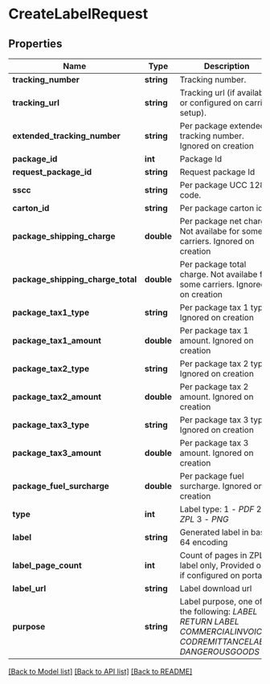 # CreateLabelRequest

## Properties
Name | Type | Description | Notes
------------ | ------------- | ------------- | -------------
**tracking_number** | **string** | Tracking number. | [optional] 
**tracking_url** | **string** | Tracking url (if available or configured on carrier setup). | [optional] 
**extended_tracking_number** | **string** | Per package extended tracking number. Ignored on creation | [optional] 
**package_id** | **int** | Package Id | [optional] 
**request_package_id** | **string** | Request package Id | [optional] 
**sscc** | **string** | Per package UCC 128 code. | [optional] 
**carton_id** | **string** | Per package carton id. | [optional] 
**package_shipping_charge** | **double** | Per package net charge. Not availabe for some carriers. Ignored on creation | [optional] 
**package_shipping_charge_total** | **double** | Per package total charge. Not availabe for some carriers. Ignored on creation | [optional] 
**package_tax1_type** | **string** | Per package tax 1 type. Ignored on creation | [optional] 
**package_tax1_amount** | **double** | Per package tax 1 amount. Ignored on creation | [optional] 
**package_tax2_type** | **string** | Per package tax 2 type. Ignored on creation | [optional] 
**package_tax2_amount** | **double** | Per package tax 2 amount. Ignored on creation | [optional] 
**package_tax3_type** | **string** | Per package tax 3 type. Ignored on creation | [optional] 
**package_tax3_amount** | **double** | Per package tax 3 amount. Ignored on creation | [optional] 
**package_fuel_surcharge** | **double** | Per package fuel surcharge. Ignored on creation | [optional] 
**type** | **int** | Label type:  1 - _PDF_  2 - _ZPL_  3 - _PNG_ | [optional] 
**label** | **string** | Generated label in base 64 encoding | [optional] 
**label_page_count** | **int** | Count of pages in ZPL label only,  Provided only if configured on portal | [optional] 
**label_url** | **string** | Label download url | [optional] 
**purpose** | **string** | Label purpose, one of the following:  _LABEL_  _RETURN LABEL_  _COMMERCIALINVOICE_  _CODREMITTANCELABEL_  _DANGEROUSGOODS_ | [optional] 

[[Back to Model list]](../../README.md#documentation-for-models) [[Back to API list]](../../README.md#documentation-for-api-endpoints) [[Back to README]](../../README.md)

